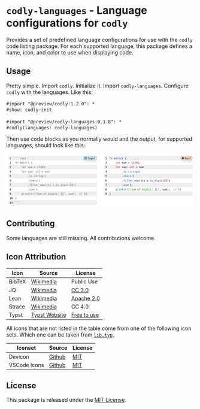 # `codly-languages` - Language configurations for `codly`

Provides a set of predefined language configurations for use with the `codly`
code listing package. For each supported language, this package defines a
name, icon, and color to use when displaying code.

## Usage

Pretty simple. Import `codly`. Initialize it. Import `codly-languages`.
Configure `codly` with the languages. Like this:

```typst
#import "@preview/codly:1.2.0": *
#show: codly-init

#import "@preview/codly-languages:0.1.8": *
#codly(languages: codly-languages)
```

Then use code blocks as you normally would and the output, for supported
languages, should look like this:

![Example code listings](thumbnail.png)

## Contributing

Some languages are still missing. All contributions welcome.

## Icon Attribution

| **Icon** | **Source**                    | **License**                  |
|----------|-------------------------------|------------------------------|
| BibTeX   | [Wikimedia][bibtex-source]    | Public Use                   |
| JQ       | [Wikimedia][jq-source]        | [CC 3.0][jq-license]         |
| Lean     | [WIkimedia][lean-source]      | [Apache 2.0][lean-license]   |
| Strace   | [Wikimedia][strace-source]    | CC 4.0                       |
| Typst    | [Typst Website][typst-source] | [Free to use][typst-license] |

[bibtex-source]: https://commons.wikimedia.org/wiki/Category:BibTeX#/media/File:BibTeX_logo.svg

[jq-source]: https://commons.wikimedia.org/wiki/File:Jq_logo.svg

[jq-license]: https://github.com/itchyny/jq/blob/master/COPYING

[lean-source]: https://commons.wikimedia.org/wiki/File:Lean_logo2.svg

[lean-license]: https://github.com/leanprover/lean4/blob/master/LICENSE

[strace-source]: https://commons.wikimedia.org/wiki/File:Strace_logo.svg

[typst-source]: https://typst.app/

[typst-license]: https://typst.app/legal/brand/

All icons that are not listed in the table come from one of the following icon sets.
Which one can be taken from [`lib.typ`](./lib.typ).

| **Iconset**  | **Source**                   | **License**                |
|--------------|------------------------------|----------------------------|
| Devicon      | [Github][devicon-source]     | [MIT][devicon-license]     |
| VSCode Icons | [Github][vscodeicons-source] | [MIT][vscodeicons-license] |

[devicon-source]: https://github.com/devicons/devicon/

[devicon-license]: https://github.com/devicons/devicon/blob/master/LICENSE

[vscodeicons-source]: https://github.com/vscode-icons/vscode-icons

[vscodeicons-license]: https://github.com/vscode-icons/vscode-icons/blob/master/LICENSE

## License

This package is released under the [MIT License](LICENSE).

